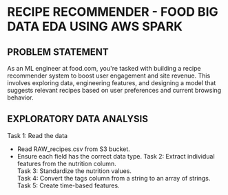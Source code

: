 # RECIPE RECOMMENDER - FOOD BIG DATA EDA USING AWS SPARK
## PROBLEM STATEMENT
As an ML engineer at food.com, you're tasked with building a recipe recommender system to boost user engagement and site revenue. This involves exploring data, engineering features, and designing a model that suggests relevant recipes based on user preferences and current browsing behavior.
## EXPLORATORY DATA ANALYSIS
Task 1: Read the data <br/>
- Read RAW_recipes.csv from S3 bucket. <br/>
- Ensure each field has the correct data type.
Task 2: Extract individual features from the nutrition column. <br/>
Task 3: Standardize the nutrition values. <br/>
Task 4: Convert the tags column from a string to an array of strings.<br/>
Task 5:  Create time-based features.
